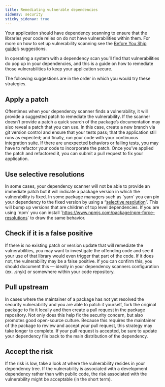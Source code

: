 ```yaml
---
title: Remediating vulnerable dependencies
sidenav: security
sticky_sidenav: true
---
```


Your application should have dependency scanning to ensure that the
libraries your code relies on do not have vulnerabilities within them.
For more on how to set up vulnerability scanning see the
[Before You Ship
guide](https://before-you-ship.18f.gov/security/static-analysis/#dependency-analysis)’s
suggestions.

In operating a system with a dependency scan you’ll find that
vulnerabilities do pop up in your dependencies, and this is a guide on
how to remediate those vulnerabilities to keep your application secure.

The following suggestions are in the order in which you would try these
strategies.

## Apply a patch

Oftentimes when your dependency scanner finds a vulnerability, it will
provide a suggested patch to remediate the vulnerability. If the scanner
doesn’t provide a patch a quick search of the package’s documentation
may also reveal a patch that you can use. In this case, create a new
branch via git version control and ensure that your tests pass; that the
application still runs as expected; and finally, run your code with your
continuous integration suite. If there are unexpected behaviors or
failing tests, you may have to refactor your code to incorporate the
patch. Once you’ve applied the patch and refactored it, you can submit a
pull request to fix your application.

## Use selective resolutions

In some cases, your dependency scanner will not be able to provide an
immediate patch but it will indicate a package version in which the
vulnerability is fixed. In some package managers such as \`yarn\` you
can pin your dependency to the fixed version by using a
“[selective
resolution](https://classic.yarnpkg.com/en/docs/selective-version-resolutions/)”.
This will bump up versions that are children of top level dependencies.
If you are using \`npm\` you can install
\`[<span class="underline">https://www.npmjs.com/package/npm-force-resolutions</span>](https://www.npmjs.com/package/npm-force-resolutions)\`
to draw the same behavior.

## Check if it is a false positive

If there is no existing patch or version update that will remediate the
vulnerabilities, you may want to investigate the offending code and see
if your use of that library would even trigger that part of the code. If
it does not, the vulnerability may be a false positive. If you can
confirm this, you should document this — ideally in your dependency
scanners configuration (ex. .snyk) or somewhere within your code
repository.

## Pull upstream

In cases where the maintainer of a package has not yet resolved the
security vulnerability and you are able to patch it yourself, fork the
original package to fix it locally and then create a pull request in the
package repository. Not only does this help fix the security concern,
but also promotes good open-source culture. Because this requires the
maintainer of the package to review and accept your pull request, this
strategy may take longer to complete. If your pull request is accepted,
be sure to update your dependency file back to the main distribution of
the dependency.

## Accept the risk

If the risk is low, take a look at where the vulnerability resides in
your dependency tree. If the vulnerability is associated with a
development dependency rather than with public code, the risk associated
with the vulnerability might be acceptable (in the short term).
